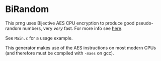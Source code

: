 # BiRandom
This prng uses Bijective AES CPU encryption to produce good pseudo-random numbers, very _very_ fast. For more info see [here](http://www.jandrewrogers.com/2019/02/12/fast-perfect-hashing).

See `Main.c` for a usage example.

This generator makes use of the AES instructions on most modern CPUs (and therefore must be compiled with `-maes` on gcc).
